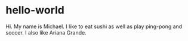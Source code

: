# hello-world

Hi. My name is Michael. I like to eat sushi as well as play ping-pong and soccer. I also like Ariana Grande.
